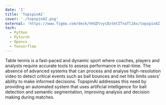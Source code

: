 ```yaml
---
date: '1'
title: 'TopspinAI'
cover: './topspinAI.png'
external: 'https://www.figma.com/deck/hH1DtvycDztmtITnaTl2Ax/topspinAI---Presentaci%C3%B3n-Final-v1.0?node-id=22-2498&t=HOqwVDk4810OUvhk-1&scaling=min-zoom&content-scaling=fixed&page-id=0%3A1'
tech:
  - Python
  - Pytorch
  - Opencv
  - Tensorflow
---
```


Table tennis is a fast-paced and dynamic sport where coaches, players and analysts require accurate tools to assess performance in real-time. The absence of advanced systems that can process and analyse high-resolution video to detect critical events such as ball bounces and net hits limits users’ ability to make informed decisions. TopspinAI addresses this need by providing an automated system that uses artificial intelligence for ball detection and semantic segmentation, improving analysis and decision making during matches.